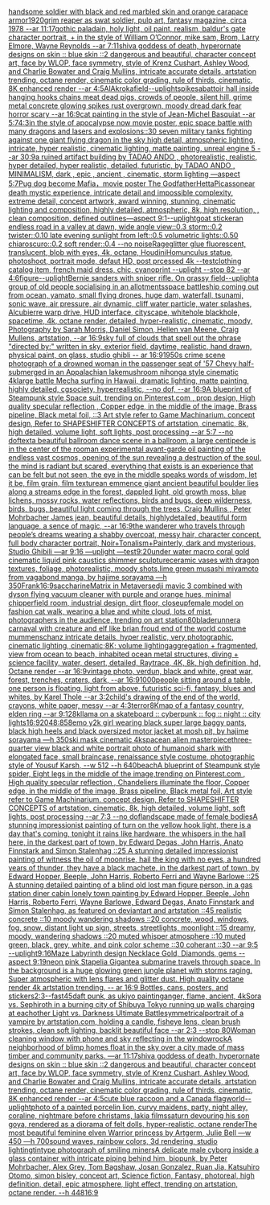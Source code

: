 [handsome soldier with black and red marbled skin and orange carapace armor](https://www.ebank.nz/aiartgenerator?category=handsome%2520soldier%2520with%2520black%2520and%2520red%2520marbled%2520skin%2520and%2520orange%2520carapace%2520armor)[1920](https://www.ebank.nz/aiartgenerator?category=1920)[grim reaper as swat soldier, pulp art, fantasy magazine, circa 1978 --ar 11:17](https://www.ebank.nz/aiartgenerator?category=grim%2520reaper%2520as%2520swat%2520soldier%2C%2520pulp%2520art%2C%2520fantasy%2520magazine%2C%2520circa%25201978%2520--ar%252011%3A17)[gothic paladain, holy light,  oil paint, realism, baldur's gate character portrait, + in the style of William O’Connor, mike sam, Brom, Larry Elmore, Wayne Reynolds --ar 7:11](https://www.ebank.nz/aiartgenerator?category=gothic%2520paladain%2C%2520holy%2520light%2C%2520%2520oil%2520paint%2C%2520realism%2C%2520baldur%27s%2520gate%2520character%2520portrait%2C%2520%2B%2520in%2520the%2520style%2520of%2520William%2520O%E2%80%99Connor%2C%2520mike%2520sam%2C%2520Brom%2C%2520Larry%2520Elmore%2C%2520Wayne%2520Reynolds%2520--ar%25207%3A11)[shiva goddess of death, hyperornate designs on skin :: blue skin ::2 dangerous and beautiful, character concept art, face by WLOP, face symmetry, style of Krenz Cushart, Ashley Wood, and Charlie Bowater and Craig Mullins, intricate accurate details, artstation trending, octane render, cinematic color grading, rule of thirds, cinematic, 8K enhanced render --ar 4:5](https://www.ebank.nz/aiartgenerator?category=shiva%2520goddess%2520of%2520death%2C%2520hyperornate%2520designs%2520on%2520skin%2520%3A%3A%2520blue%2520skin%2520%3A%3A2%2520dangerous%2520and%2520beautiful%2C%2520character%2520concept%2520art%2C%2520face%2520by%2520WLOP%2C%2520face%2520symmetry%2C%2520style%2520of%2520Krenz%2520Cushart%2C%2520Ashley%2520Wood%2C%2520and%2520Charlie%2520Bowater%2520and%2520Craig%2520Mullins%2C%2520intricate%2520accurate%2520details%2C%2520artstation%2520trending%2C%2520octane%2520render%2C%2520cinematic%2520color%2520grading%2C%2520rule%2520of%2520thirds%2C%2520cinematic%2C%25208K%2520enhanced%2520render%2520--ar%25204%3A5)[AlAkroka](https://www.ebank.nz/aiartgenerator?category=AlAkroka)[field](https://www.ebank.nz/aiartgenerator?category=field)[--uplight](https://www.ebank.nz/aiartgenerator?category=--uplight)[spikes](https://www.ebank.nz/aiartgenerator?category=spikes)[abattoir hall inside hanging hooks chains meat dead pigs, crowds of people, silent hill, grime metal concrete glowing spikes rust overgrown, moody dread dark fear horror scary --ar 16:9](https://www.ebank.nz/aiartgenerator?category=abattoir%2520hall%2520inside%2520hanging%2520hooks%2520chains%2520meat%2520dead%2520pigs%2C%2520crowds%2520of%2520people%2C%2520silent%2520hill%2C%2520grime%2520metal%2520concrete%2520glowing%2520spikes%2520rust%2520overgrown%2C%2520moody%2520dread%2520dark%2520fear%2520horror%2520scary%2520--ar%252016%3A9)[cat painting in the style of Jean-Michel Basquiat --ar 5:7](https://www.ebank.nz/aiartgenerator?category=cat%2520painting%2520in%2520the%2520style%2520of%2520Jean-Michel%2520Basquiat%2520--ar%25205%3A7)[4:3](https://www.ebank.nz/aiartgenerator?category=4%3A3)[in the style of apocalypse now movie poster, epic space battle with many dragons and lasers and explosions::30 seven military tanks fighting against one giant flying dragon in the sky high detail, atmospheric lighting, intricate, hyper realistic, cinematic lighting, matte painting, unreal engine 5  --ar 30:9](https://www.ebank.nz/aiartgenerator?category=in%2520the%2520style%2520of%2520apocalypse%2520now%2520movie%2520poster%2C%2520epic%2520space%2520battle%2520with%2520many%2520dragons%2520and%2520lasers%2520and%2520explosions%3A%3A30%2520seven%2520military%2520tanks%2520fighting%2520against%2520one%2520giant%2520flying%2520dragon%2520in%2520the%2520sky%2520high%2520detail%2C%2520atmospheric%2520lighting%2C%2520intricate%2C%2520hyper%2520realistic%2C%2520cinematic%2520lighting%2C%2520matte%2520painting%2C%2520unreal%2520engine%25205%2520%2520--ar%252030%3A9)[a ruined artifact building by TADAO ANDO  , photorealistic, realistic, hyper detailed, hyper realistic, detailed, futuristic, by TADAO ANDO , MINIMALISM, dark , epic , ancient , cinematic, storm lighting —aspect 5:7](https://www.ebank.nz/aiartgenerator?category=a%2520ruined%2520artifact%2520building%2520by%2520TADAO%2520ANDO%2520%2520%2C%2520photorealistic%2C%2520realistic%2C%2520hyper%2520detailed%2C%2520hyper%2520realistic%2C%2520detailed%2C%2520futuristic%2C%2520by%2520TADAO%2520ANDO%2520%2C%2520MINIMALISM%2C%2520dark%2520%2C%2520epic%2520%2C%2520ancient%2520%2C%2520cinematic%2C%2520storm%2520lighting%2520%E2%80%94aspect%25205%3A7)[Pug dog become Mafia，movie poster The Godfather](https://www.ebank.nz/aiartgenerator?category=Pug%2520dog%2520become%2520Mafia%EF%BC%8Cmovie%2520poster%2520The%2520Godfather)[Hetta](https://www.ebank.nz/aiartgenerator?category=Hetta)[Picasso](https://www.ebank.nz/aiartgenerator?category=Picasso)[near death mystic experience, intricate detail and impossible complexity, extreme detail, concept artwork, award winning, stunning, cinematic lighting and composition, highly detailed, atmospheric, 8k, high resolution, , clean composition, defined outlines—aspect 9:1](https://www.ebank.nz/aiartgenerator?category=near%2520death%2520mystic%2520experience%2C%2520intricate%2520detail%2520and%2520impossible%2520complexity%2C%2520extreme%2520detail%2C%2520concept%2520artwork%2C%2520award%2520winning%2C%2520stunning%2C%2520cinematic%2520lighting%2520and%2520composition%2C%2520highly%2520detailed%2C%2520atmospheric%2C%25208k%2C%2520high%2520resolution%2C%2520%2C%2520clean%2520composition%2C%2520defined%2520outlines%E2%80%94aspect%25209%3A1)[--uplight](https://www.ebank.nz/aiartgenerator?category=--uplight)[goat sticker](https://www.ebank.nz/aiartgenerator?category=goat%2520sticker)[an endless road in a valley at dawn, wide angle view::0.3 storm::0.2 twister::0.10 late evening sunlight from left::0.5 volumetric lights::0.50 chiaroscuro::0.2 soft render::0.4 --no noise](https://www.ebank.nz/aiartgenerator?category=an%2520endless%2520road%2520in%2520a%2520valley%2520at%2520dawn%2C%2520wide%2520angle%2520view%3A%3A0.3%2520storm%3A%3A0.2%2520twister%3A%3A0.10%2520late%2520evening%2520sunlight%2520from%2520left%3A%3A0.5%2520volumetric%2520lights%3A%3A0.50%2520chiaroscuro%3A%3A0.2%2520soft%2520render%3A%3A0.4%2520--no%2520noise)[Rage](https://www.ebank.nz/aiartgenerator?category=Rage)[glitter glue fluorescent, translucent, blob with eyes, 4k, octane, Houdini](https://www.ebank.nz/aiartgenerator?category=glitter%2520glue%2520fluorescent%2C%2520translucent%2C%2520blob%2520with%2520eyes%2C%25204k%2C%2520octane%2C%2520Houdini)[Homunculus statue, photoshoot, portrait mode, defaut HD, post prcessed 4k --test](https://www.ebank.nz/aiartgenerator?category=Homunculus%2520statue%2C%2520photoshoot%2C%2520portrait%2520mode%2C%2520defaut%2520HD%2C%2520post%2520prcessed%25204k%2520--test)[clothing catalog item, french maid dress, chic, cyanoprint --uplight --stop 82 --ar 4:6](https://www.ebank.nz/aiartgenerator?category=clothing%2520catalog%2520item%2C%2520french%2520maid%2520dress%2C%2520chic%2C%2520cyanoprint%2520--uplight%2520--stop%252082%2520--ar%25204%3A6)[figure](https://www.ebank.nz/aiartgenerator?category=figure)[--uplight](https://www.ebank.nz/aiartgenerator?category=--uplight)[Bernie sanders with sniper rifle. On grassy field](https://www.ebank.nz/aiartgenerator?category=Bernie%2520sanders%2520with%2520sniper%2520rifle.%2520On%2520grassy%2520field)[--uplight](https://www.ebank.nz/aiartgenerator?category=--uplight)[a group of old people socialising in an allotments](https://www.ebank.nz/aiartgenerator?category=a%2520group%2520of%2520old%2520people%2520socialising%2520in%2520an%2520allotments)[space battleship coming out from ocean, yamato, small flying drones, huge dam, waterfall, tsunami, sonic wave, air pressure, air dynamic, cliff water particle, water splashes, Alcubierre warp drive, HUD interface, cityscape, whitehole blackhole, spacetime, 4k, octane render, detailed, hyper-realistic, cinematic, moody, Photography by Sarah Morris, Daniel Simon, Hellen van Meene, Craig Mullens, artstation, --ar 16:9](https://www.ebank.nz/aiartgenerator?category=space%2520battleship%2520coming%2520out%2520from%2520ocean%2C%2520yamato%2C%2520small%2520flying%2520drones%2C%2520huge%2520dam%2C%2520waterfall%2C%2520tsunami%2C%2520sonic%2520wave%2C%2520air%2520pressure%2C%2520air%2520dynamic%2C%2520cliff%2520water%2520particle%2C%2520water%2520splashes%2C%2520Alcubierre%2520warp%2520drive%2C%2520HUD%2520interface%2C%2520cityscape%2C%2520whitehole%2520blackhole%2C%2520spacetime%2C%25204k%2C%2520octane%2520render%2C%2520detailed%2C%2520hyper-realistic%2C%2520cinematic%2C%2520moody%2C%2520Photography%2520by%2520Sarah%2520Morris%2C%2520Daniel%2520Simon%2C%2520Hellen%2520van%2520Meene%2C%2520Craig%2520Mullens%2C%2520artstation%2C%2520--ar%252016%3A9)[sky full of clouds that spell out the phrase "directed by:" written in sky, exterior field, daytime, realistic, hand drawn, physical paint, on glass, studio ghibli -- ar 16:9](https://www.ebank.nz/aiartgenerator?category=sky%2520full%2520of%2520clouds%2520that%2520spell%2520out%2520the%2520phrase%2520%22directed%2520by%3A%22%2520written%2520in%2520sky%2C%2520exterior%2520field%2C%2520daytime%2C%2520realistic%2C%2520hand%2520drawn%2C%2520physical%2520paint%2C%2520on%2520glass%2C%2520studio%2520ghibli%2520--%2520ar%252016%3A9)[1950s crime scene photograph of a drowned woman in the passenger seat of '57 Chevy half-submerged in an Appalachian lake](https://www.ebank.nz/aiartgenerator?category=1950s%2520crime%2520scene%2520photograph%2520of%2520a%2520drowned%2520woman%2520in%2520the%2520passenger%2520seat%2520of%2520%2757%2520Chevy%2520half-submerged%2520in%2520an%2520Appalachian%2520lake)[mushroom nihonga style cinematic  4k](https://www.ebank.nz/aiartgenerator?category=mushroom%2520nihonga%2520style%2520cinematic%2520%25204k)[large battle Mecha surfing in Hawaii, dramatic lighting, matte painting, highly detailed, cgsociety, hyperrealistic, --no dof, --ar 16:9](https://www.ebank.nz/aiartgenerator?category=large%2520battle%2520Mecha%2520surfing%2520in%2520Hawaii%2C%2520dramatic%2520lighting%2C%2520matte%2520painting%2C%2520highly%2520detailed%2C%2520cgsociety%2C%2520hyperrealistic%2C%2520--no%2520dof%2C%2520--ar%252016%3A9)[A blueprint of Steampunk style Space suit,    trending on Pinterest.com  , prop design, High quality specular reflection , Copper  edge, in the middle of the image, Brass pipeline,  Black metal foil,  ::3  Art style refer to Game Machinarium.  concept design, Refer to SHAPESHIFTER CONCEPTS  of artstation, cinematic,  8k, high detailed,  volume light,  soft lights,  post processing    --ar 5:7   --no dof](https://www.ebank.nz/aiartgenerator?category=A%2520blueprint%2520of%2520Steampunk%2520style%2520Space%2520suit%2C%2520%2520%2520%2520trending%2520on%2520Pinterest.com%2520%2520%2C%2520prop%2520design%2C%2520High%2520quality%2520specular%2520reflection%2520%2C%2520Copper%2520%2520edge%2C%2520in%2520the%2520middle%2520of%2520the%2520image%2C%2520Brass%2520pipeline%2C%2520%2520Black%2520metal%2520foil%2C%2520%2520%3A%3A3%2520%2520Art%2520style%2520refer%2520to%2520Game%2520Machinarium.%2520%2520concept%2520design%2C%2520Refer%2520to%2520SHAPESHIFTER%2520CONCEPTS%2520%2520of%2520artstation%2C%2520cinematic%2C%2520%25208k%2C%2520high%2520detailed%2C%2520%2520volume%2520light%2C%2520%2520soft%2520lights%2C%2520%2520post%2520processing%2520%2520%2520%2520--ar%25205%3A7%2520%2520%2520--no%2520dof)[text](https://www.ebank.nz/aiartgenerator?category=text)[a beautiful ballroom dance scene in a ballroom, a large centipede is in the center of the room](https://www.ebank.nz/aiartgenerator?category=a%2520beautiful%2520ballroom%2520dance%2520scene%2520in%2520a%2520ballroom%2C%2520a%2520large%2520centipede%2520is%2520in%2520the%2520center%2520of%2520the%2520room)[an experimental avant-garde oil painting of the endless vast cosmos, opening of the sun revealing a destruction of the soul, the mind is radiant but scared, everything that exists is an experience that can be felt but not seen, the eye in the middle speaks words of wisdom, let it be, film grain, film texture](https://www.ebank.nz/aiartgenerator?category=an%2520experimental%2520avant-garde%2520oil%2520painting%2520of%2520the%2520endless%2520vast%2520cosmos%2C%2520opening%2520of%2520the%2520sun%2520revealing%2520a%2520destruction%2520of%2520the%2520soul%2C%2520the%2520mind%2520is%2520radiant%2520but%2520scared%2C%2520everything%2520that%2520exists%2520is%2520an%2520experience%2520that%2520can%2520be%2520felt%2520but%2520not%2520seen%2C%2520the%2520eye%2520in%2520the%2520middle%2520speaks%2520words%2520of%2520wisdom%2C%2520let%2520it%2520be%2C%2520film%2520grain%2C%2520film%2520texture)[an emmence giant ancient  beautiful boulder lies along a  streams edge in  the forest,  dappled light, old growth moss,  blue lichens, mossy rocks, water reflections,  birds and bugs, deep wilderness, birds, bugs, beautiful light coming through the trees, Craig Mullins , Peter Mohrbacher James jean,  beautiful details, highlydetailed, beautiful form language, a sence of magic, --ar 16:9](https://www.ebank.nz/aiartgenerator?category=an%2520emmence%2520giant%2520ancient%2520%2520beautiful%2520boulder%2520lies%2520along%2520a%2520%2520streams%2520edge%2520in%2520%2520the%2520forest%2C%2520%2520dappled%2520light%2C%2520old%2520growth%2520moss%2C%2520%2520blue%2520lichens%2C%2520mossy%2520rocks%2C%2520water%2520reflections%2C%2520%2520birds%2520and%2520bugs%2C%2520deep%2520wilderness%2C%2520birds%2C%2520bugs%2C%2520beautiful%2520light%2520coming%2520through%2520the%2520trees%2C%2520Craig%2520Mullins%2520%2C%2520Peter%2520Mohrbacher%2520James%2520jean%2C%2520%2520beautiful%2520details%2C%2520highlydetailed%2C%2520beautiful%2520form%2520language%2C%2520a%2520sence%2520of%2520magic%2C%2520--ar%252016%3A9)[the wanderer who travels through people’s dreams wearing a shabby overcoat, messy hair, character concept, full body character portrait, Noir+Tonalism+Painterly, dark and mysterious, Studio Ghibili —ar 9:16 —uplight —test](https://www.ebank.nz/aiartgenerator?category=the%2520wanderer%2520who%2520travels%2520through%2520people%E2%80%99s%2520dreams%2520wearing%2520a%2520shabby%2520overcoat%2C%2520messy%2520hair%2C%2520character%2520concept%2C%2520full%2520body%2520character%2520portrait%2C%2520Noir%2BTonalism%2BPainterly%2C%2520dark%2520and%2520mysterious%2C%2520Studio%2520Ghibili%2520%E2%80%94ar%25209%3A16%2520%E2%80%94uplight%2520%E2%80%94test)[9:20](https://www.ebank.nz/aiartgenerator?category=9%3A20)[under water macro coral gold cinematic liquid pink caustics shimmer sculpture](https://www.ebank.nz/aiartgenerator?category=under%2520water%2520macro%2520coral%2520gold%2520cinematic%2520liquid%2520pink%2520caustics%2520shimmer%2520sculpture)[ceramic vases with dragon textures, foliage, photorealistic, moody shots,](https://www.ebank.nz/aiartgenerator?category=ceramic%2520vases%2520with%2520dragon%2520textures%2C%2520foliage%2C%2520photorealistic%2C%2520moody%2520shots%2C)[lime green musashi miyamoto from vagabond manga, by hajime sorayama —h 350](https://www.ebank.nz/aiartgenerator?category=lime%2520green%2520musashi%2520miyamoto%2520from%2520vagabond%2520manga%2C%2520by%2520hajime%2520sorayama%2520%E2%80%94h%2520350)[Frank](https://www.ebank.nz/aiartgenerator?category=Frank)[16:9](https://www.ebank.nz/aiartgenerator?category=16%3A9)[saccharine](https://www.ebank.nz/aiartgenerator?category=saccharine)[Matrix in Metaverse](https://www.ebank.nz/aiartgenerator?category=Matrix%2520in%2520Metaverse)[dji mavic 3 combined with dyson flying vacuum cleaner with purple and orange hues, minimal chipperfield room, industrial design, dirt floor, closeup](https://www.ebank.nz/aiartgenerator?category=dji%2520mavic%25203%2520combined%2520with%2520dyson%2520flying%2520vacuum%2520cleaner%2520with%2520purple%2520and%2520orange%2520hues%2C%2520minimal%2520chipperfield%2520room%2C%2520industrial%2520design%2C%2520dirt%2520floor%2C%2520closeup)[female model on fashion cat walk, wearing a blue and white cloud, lots of mist, photographers in the audience, trending on art station](https://www.ebank.nz/aiartgenerator?category=female%2520model%2520on%2520fashion%2520cat%2520walk%2C%2520wearing%2520a%2520blue%2520and%2520white%2520cloud%2C%2520lots%2520of%2520mist%2C%2520photographers%2520in%2520the%2520audience%2C%2520trending%2520on%2520art%2520station)[80](https://www.ebank.nz/aiartgenerator?category=80)[bladerunner](https://www.ebank.nz/aiartgenerator?category=bladerunner)[a carnaval with creature and elf like brian froud end of the world costume mummenschanz intricate details, hyper realistic, very photographic, cinematic lighting, cinematic;8K; volume lighting](https://www.ebank.nz/aiartgenerator?category=a%2520carnaval%2520with%2520creature%2520and%2520elf%2520like%2520brian%2520froud%2520end%2520of%2520the%2520world%2520costume%2520mummenschanz%2520intricate%2520details%2C%2520hyper%2520realistic%2C%2520very%2520photographic%2C%2520cinematic%2520lighting%2C%2520cinematic%3B8K%3B%2520volume%2520lighting)[aggregation + fragmented, view from ocean to beach, inhabited ocean metal structures, diving + science facility, water, desert, detailed, Raytrace, 4K, 8k, high definition, hd, Octane render --ar 16:9](https://www.ebank.nz/aiartgenerator?category=aggregation%2520%2B%2520fragmented%2C%2520view%2520from%2520ocean%2520to%2520beach%2C%2520inhabited%2520ocean%2520metal%2520structures%2C%2520diving%2520%2B%2520science%2520facility%2C%2520water%2C%2520desert%2C%2520detailed%2C%2520Raytrace%2C%25204K%2C%25208k%2C%2520high%2520definition%2C%2520hd%2C%2520Octane%2520render%2520--ar%252016%3A9)[vintage photo, verdun, black and white, great war, forest, trenches, craters, dark, --ar 16:9](https://www.ebank.nz/aiartgenerator?category=vintage%2520photo%2C%2520verdun%2C%2520black%2520and%2520white%2C%2520great%2520war%2C%2520forest%2C%2520trenches%2C%2520craters%2C%2520dark%2C%2520--ar%252016%3A9)[1000](https://www.ebank.nz/aiartgenerator?category=1000)[people sitting around a table, one person is floating, light from above, futuristic sci-fi, fantasy, blues and whites, by Karel Thole --ar 3:2](https://www.ebank.nz/aiartgenerator?category=people%2520sitting%2520around%2520a%2520table%2C%2520one%2520person%2520is%2520floating%2C%2520light%2520from%2520above%2C%2520futuristic%2520sci-fi%2C%2520fantasy%2C%2520blues%2520and%2520whites%2C%2520by%2520Karel%2520Thole%2520--ar%25203%3A2)[child's drawing of the end of the world, crayons, white paper, messy --ar 4:3](https://www.ebank.nz/aiartgenerator?category=child%27s%2520drawing%2520of%2520the%2520end%2520of%2520the%2520world%2C%2520crayons%2C%2520white%2520paper%2C%2520messy%2520--ar%25204%3A3)[terror](https://www.ebank.nz/aiartgenerator?category=terror)[8K](https://www.ebank.nz/aiartgenerator?category=8K)[map of a fantasy country, elden ring --ar 9:12](https://www.ebank.nz/aiartgenerator?category=map%2520of%2520a%2520fantasy%2520country%2C%2520elden%2520ring%2520--ar%25209%3A12)[8k](https://www.ebank.nz/aiartgenerator?category=8k)[llama on a skateboard :: cyberpunk :: fog :: night :: city lights](https://www.ebank.nz/aiartgenerator?category=llama%2520on%2520a%2520skateboard%2520%3A%3A%2520cyberpunk%2520%3A%3A%2520fog%2520%3A%3A%2520night%2520%3A%3A%2520city%2520lights)[16:9](https://www.ebank.nz/aiartgenerator?category=16%3A9)[2048:858](https://www.ebank.nz/aiartgenerator?category=2048%3A858)[emo y2k girl wearing black super large baggy pants, black high heels and black oversized motor jacket at mosh pit, by hajime sorayama —h 350](https://www.ebank.nz/aiartgenerator?category=emo%2520y2k%2520girl%2520wearing%2520black%2520super%2520large%2520baggy%2520pants%2C%2520black%2520high%2520heels%2520and%2520black%2520oversized%2520motor%2520jacket%2520at%2520mosh%2520pit%2C%2520by%2520hajime%2520sorayama%2520%E2%80%94h%2520350)[ski mask cinematic 4k](https://www.ebank.nz/aiartgenerator?category=ski%2520mask%2520cinematic%25204k)[space](https://www.ebank.nz/aiartgenerator?category=space)[an alien masterpiece](https://www.ebank.nz/aiartgenerator?category=an%2520alien%2520masterpiece)[three-quarter view black and white portrait photo of humanoid shark with elongated face, small braincase, renaissance style costume, photographic style of Yousuf Karsh, --w 512 --h 640](https://www.ebank.nz/aiartgenerator?category=three-quarter%2520view%2520black%2520and%2520white%2520portrait%2520photo%2520of%2520humanoid%2520shark%2520with%2520elongated%2520face%2C%2520small%2520braincase%2C%2520renaissance%2520style%2520costume%2C%2520photographic%2520style%2520of%2520Yousuf%2520Karsh%2C%2520--w%2520512%2520--h%2520640)[beach](https://www.ebank.nz/aiartgenerator?category=beach)[A blueprint of Steampunk style spider,   Eight legs in the middle of the image,trending on Pinterest.com  , High quality specular reflection ,  Chandeliers illuminate the floor, Copper  edge, in the middle of the image, Brass pipeline,  Black metal foil,  Art style refer to Game Machinarium.  concept design, Refer to SHAPESHIFTER CONCEPTS  of artstation, cinematic,  8k, high detailed,  volume light,  soft lights,  post processing    --ar 7:3   --no dof](https://www.ebank.nz/aiartgenerator?category=A%2520blueprint%2520of%2520Steampunk%2520style%2520spider%2C%2520%2520%2520Eight%2520legs%2520in%2520the%2520middle%2520of%2520the%2520image%2Ctrending%2520on%2520Pinterest.com%2520%2520%2C%2520High%2520quality%2520specular%2520reflection%2520%2C%2520%2520Chandeliers%2520illuminate%2520the%2520floor%2C%2520Copper%2520%2520edge%2C%2520in%2520the%2520middle%2520of%2520the%2520image%2C%2520Brass%2520pipeline%2C%2520%2520Black%2520metal%2520foil%2C%2520%2520Art%2520style%2520refer%2520to%2520Game%2520Machinarium.%2520%2520concept%2520design%2C%2520Refer%2520to%2520SHAPESHIFTER%2520CONCEPTS%2520%2520of%2520artstation%2C%2520cinematic%2C%2520%25208k%2C%2520high%2520detailed%2C%2520%2520volume%2520light%2C%2520%2520soft%2520lights%2C%2520%2520post%2520processing%2520%2520%2520%2520--ar%25207%3A3%2520%2520%2520--no%2520dof)[landscape made of female bodies](https://www.ebank.nz/aiartgenerator?category=landscape%2520made%2520of%2520female%2520bodies)[A stunning impressionist painting of turn on the yellow hook light, there is a day that's coming, tonight it rains like hardware, the whispers in the hall here, in the darkest part of town, by Edward Degas, John Harris, Anato Finnstark and Simon Stalenhag ::25 A stunning detailed impressionist painting of witness the oil of moonrise, hail the king with no eyes, a hundred years of thunder, they have a black machete, in the darkest part of town, by Edward Hopper, Beeple, John Harris, Roberto Ferri and Wayne Barlowe ::25 A stunning detailed painting of a blind old lost man figure person, in a gas station diner cabin lonely town painting by Edward Hopper, Beeple, John Harris, Roberto Ferri, Wayne Barlowe, Edward Degas, Anato Finnstark and Simon Stalenhag, as featured on deviantart and artstation ::45 realistic concrete ::10 moody wandering shadows ::20 concrete, wood, windows, fog, snow, distant light up sign, streets, streetlights, moonlight ::15 dreamy, moody, wandering shadows ::20 muted whisper atmosphere ::10 muted green, black, grey, white, and pink color scheme ::30 coherant ::30 --ar 9:5 --uplight](https://www.ebank.nz/aiartgenerator?category=A%2520stunning%2520impressionist%2520painting%2520of%2520turn%2520on%2520the%2520yellow%2520hook%2520light%2C%2520there%2520is%2520a%2520day%2520that%27s%2520coming%2C%2520tonight%2520it%2520rains%2520like%2520hardware%2C%2520the%2520whispers%2520in%2520the%2520hall%2520here%2C%2520in%2520the%2520darkest%2520part%2520of%2520town%2C%2520by%2520Edward%2520Degas%2C%2520John%2520Harris%2C%2520Anato%2520Finnstark%2520and%2520Simon%2520Stalenhag%2520%3A%3A25%2520A%2520stunning%2520detailed%2520impressionist%2520painting%2520of%2520witness%2520the%2520oil%2520of%2520moonrise%2C%2520hail%2520the%2520king%2520with%2520no%2520eyes%2C%2520a%2520hundred%2520years%2520of%2520thunder%2C%2520they%2520have%2520a%2520black%2520machete%2C%2520in%2520the%2520darkest%2520part%2520of%2520town%2C%2520by%2520Edward%2520Hopper%2C%2520Beeple%2C%2520John%2520Harris%2C%2520Roberto%2520Ferri%2520and%2520Wayne%2520Barlowe%2520%3A%3A25%2520A%2520stunning%2520detailed%2520painting%2520of%2520a%2520blind%2520old%2520lost%2520man%2520figure%2520person%2C%2520in%2520a%2520gas%2520station%2520diner%2520cabin%2520lonely%2520town%2520painting%2520by%2520Edward%2520Hopper%2C%2520Beeple%2C%2520John%2520Harris%2C%2520Roberto%2520Ferri%2C%2520Wayne%2520Barlowe%2C%2520Edward%2520Degas%2C%2520Anato%2520Finnstark%2520and%2520Simon%2520Stalenhag%2C%2520as%2520featured%2520on%2520deviantart%2520and%2520artstation%2520%3A%3A45%2520realistic%2520concrete%2520%3A%3A10%2520moody%2520wandering%2520shadows%2520%3A%3A20%2520concrete%2C%2520wood%2C%2520windows%2C%2520fog%2C%2520snow%2C%2520distant%2520light%2520up%2520sign%2C%2520streets%2C%2520streetlights%2C%2520moonlight%2520%3A%3A15%2520dreamy%2C%2520moody%2C%2520wandering%2520shadows%2520%3A%3A20%2520muted%2520whisper%2520atmosphere%2520%3A%3A10%2520muted%2520green%2C%2520black%2C%2520grey%2C%2520white%2C%2520and%2520pink%2520color%2520scheme%2520%3A%3A30%2520coherant%2520%3A%3A30%2520--ar%25209%3A5%2520--uplight)[9:16](https://www.ebank.nz/aiartgenerator?category=9%3A16)[Maze Labyrinth design Necklace Gold, Diamonds, gems --aspect 9:19](https://www.ebank.nz/aiartgenerator?category=Maze%2520Labyrinth%2520design%2520Necklace%2520Gold%2C%2520Diamonds%2C%2520gems%2520--aspect%25209%3A19)[neon pink Stapelia Gigantea submarine travels through space. In the background is a huge glowing green jungle planet with storms raging. Super atmospheric with lens flares and glitter dust. High quality octane render 4k artstation trending. -- ar 16:9   Bottles, cans, posters, and stickers](https://www.ebank.nz/aiartgenerator?category=neon%2520pink%2520Stapelia%2520Gigantea%2520submarine%2520travels%2520through%2520space.%2520In%2520the%2520background%2520is%2520a%2520huge%2520glowing%2520green%2520jungle%2520planet%2520with%2520storms%2520raging.%2520Super%2520atmospheric%2520with%2520lens%2520flares%2520and%2520glitter%2520dust.%2520High%2520quality%2520octane%2520render%25204k%2520artstation%2520trending.%2520--%2520ar%252016%3A9%2520%2520%2520Bottles%2C%2520cans%2C%2520posters%2C%2520and%2520stickers)[2:3](https://www.ebank.nz/aiartgenerator?category=2%3A3)[--fast](https://www.ebank.nz/aiartgenerator?category=--fast)[45](https://www.ebank.nz/aiartgenerator?category=45)[daft punk, as ukiyo painting](https://www.ebank.nz/aiartgenerator?category=daft%2520punk%2C%2520as%2520ukiyo%2520painting)[anger, flame, ancient, 4k](https://www.ebank.nz/aiartgenerator?category=anger%2C%2520flame%2C%2520ancient%2C%25204k)[Sora vs. Sephiroth in a burning city of Shibuya Tokyo running up walls charging at eachother Light vs. Darkness Ultimate Battle](https://www.ebank.nz/aiartgenerator?category=Sora%2520vs.%2520Sephiroth%2520in%2520a%2520burning%2520city%2520of%2520Shibuya%2520Tokyo%2520running%2520up%2520walls%2520charging%2520at%2520eachother%2520Light%2520vs.%2520Darkness%2520Ultimate%2520Battle)[symmetrical](https://www.ebank.nz/aiartgenerator?category=symmetrical)[portrait of a vampire by artstation.com, holding a candle, fisheye lens, clean brush strokes, clean soft lighting, backlit beautiful face --ar 2:3 --stop 80](https://www.ebank.nz/aiartgenerator?category=portrait%2520of%2520a%2520vampire%2520by%2520artstation.com%2C%2520holding%2520a%2520candle%2C%2520fisheye%2520lens%2C%2520clean%2520brush%2520strokes%2C%2520clean%2520soft%2520lighting%2C%2520backlit%2520beautiful%2520face%2520--ar%25202%3A3%2520--stop%252080)[Woman cleaning window with phone and sky reflecting in the window](https://www.ebank.nz/aiartgenerator?category=Woman%2520cleaning%2520window%2520with%2520phone%2520and%2520sky%2520reflecting%2520in%2520the%2520window)[rock](https://www.ebank.nz/aiartgenerator?category=rock)[A neighborhood of blimp homes float in the sky over a city made of mass timber and community parks. —ar 11:17](https://www.ebank.nz/aiartgenerator?category=A%2520neighborhood%2520of%2520blimp%2520homes%2520float%2520in%2520the%2520sky%2520over%2520a%2520city%2520made%2520of%2520mass%2520timber%2520and%2520community%2520parks.%2520%E2%80%94ar%252011%3A17)[shiva goddess of death, hyperornate designs on skin :: blue skin ::2 dangerous and beautiful, character concept art, face by WLOP, face symmetry, style of Krenz Cushart, Ashley Wood, and Charlie Bowater and Craig Mullins, intricate accurate details, artstation trending, octane render, cinematic color grading, rule of thirds, cinematic, 8K enhanced render --ar 4:5](https://www.ebank.nz/aiartgenerator?category=shiva%2520goddess%2520of%2520death%2C%2520hyperornate%2520designs%2520on%2520skin%2520%3A%3A%2520blue%2520skin%2520%3A%3A2%2520dangerous%2520and%2520beautiful%2C%2520character%2520concept%2520art%2C%2520face%2520by%2520WLOP%2C%2520face%2520symmetry%2C%2520style%2520of%2520Krenz%2520Cushart%2C%2520Ashley%2520Wood%2C%2520and%2520Charlie%2520Bowater%2520and%2520Craig%2520Mullins%2C%2520intricate%2520accurate%2520details%2C%2520artstation%2520trending%2C%2520octane%2520render%2C%2520cinematic%2520color%2520grading%2C%2520rule%2520of%2520thirds%2C%2520cinematic%2C%25208K%2520enhanced%2520render%2520--ar%25204%3A5)[cute blue raccoon and a Canada flag](https://www.ebank.nz/aiartgenerator?category=cute%2520blue%2520raccoon%2520and%2520a%2520Canada%2520flag)[world](https://www.ebank.nz/aiartgenerator?category=world)[--uplight](https://www.ebank.nz/aiartgenerator?category=--uplight)[photo of a painted porcelin lion, curvy maidens, party, night alley, coraline, nightmare before christams, lakia films](https://www.ebank.nz/aiartgenerator?category=photo%2520of%2520a%2520painted%2520porcelin%2520lion%2C%2520curvy%2520maidens%2C%2520party%2C%2520night%2520alley%2C%2520coraline%2C%2520nightmare%2520before%2520christams%2C%2520lakia%2520films)[saturn devouring his son goya, rendered as a diorama of felt dolls, hyper-realistic, octane render](https://www.ebank.nz/aiartgenerator?category=saturn%2520devouring%2520his%2520son%2520goya%2C%2520rendered%2520as%2520a%2520diorama%2520of%2520felt%2520dolls%2C%2520hyper-realistic%2C%2520octane%2520render)[The most beautiful feminine elven Warrior princess by Artgerm, Julie Bell —w 450 —h 700](https://www.ebank.nz/aiartgenerator?category=The%2520most%2520beautiful%2520feminine%2520elven%2520Warrior%2520princess%2520by%2520Artgerm%2C%2520Julie%2520Bell%2520%E2%80%94w%2520450%2520%E2%80%94h%2520700)[sound waves, rainbow colors, 3d rendering, studio lighting](https://www.ebank.nz/aiartgenerator?category=sound%2520waves%2C%2520rainbow%2520colors%2C%25203d%2520rendering%2C%2520studio%2520lighting)[tintype photograph of smiling miners](https://www.ebank.nz/aiartgenerator?category=tintype%2520photograph%2520of%2520smiling%2520miners)[A delicate male cyborg inside a glass container with intricate piping behind him, biopunk, by Peter Mohrbacher, Alex Grey, Tom Bagshaw, Josan Gonzalez, Ruan Jia, Katsuhiro Otomo, simon bisley, concept art, Science fiction, Fantasy,  photoreal,  high definition, detail, epic atmosphere, light effect,  trending on artstation, octane render.  --h 448](https://www.ebank.nz/aiartgenerator?category=A%2520delicate%2520male%2520cyborg%2520inside%2520a%2520glass%2520container%2520with%2520intricate%2520piping%2520behind%2520him%2C%2520biopunk%2C%2520by%2520Peter%2520Mohrbacher%2C%2520Alex%2520Grey%2C%2520Tom%2520Bagshaw%2C%2520Josan%2520Gonzalez%2C%2520Ruan%2520Jia%2C%2520Katsuhiro%2520Otomo%2C%2520simon%2520bisley%2C%2520concept%2520art%2C%2520Science%2520fiction%2C%2520Fantasy%2C%2520%2520photoreal%2C%2520%2520high%2520definition%2C%2520detail%2C%2520epic%2520atmosphere%2C%2520light%2520effect%2C%2520%2520trending%2520on%2520artstation%2C%2520octane%2520render.%2520%2520--h%2520448)[16:9](https://www.ebank.nz/aiartgenerator?category=16%3A9)